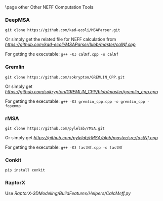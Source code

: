 \page other Other NEFF Computation Tools

### DeepMSA
`git clone https://github.com/kad-ecoli/MSAParser.git`

Or simply get the related file for NEFF calculation from _https://github.com/kad-ecoli/MSAParser/blob/master/calNf.cpp_

For getting the executable: `g++ -O3 calNf.cpp -o calNf`

### Gremlin
`git clone https://github.com/sokrypton/GREMLIN_CPP.git`

Or simply get _https://github.com/sokrypton/GREMLIN_CPP/blob/master/gremlin_cpp.cpp_

For getting the executable: `g++ -O3 gremlin_cpp.cpp -o gremlin_cpp -fopenmp`

### rMSA
`git clone https://github.com/pylelab/rMSA.git`

Or simply get _https://github.com/pylelab/rMSA/blob/master/src/fastNf.cpp_

For getting the executable:
`g++ -O3 fastNf.cpp -o fastNf`

### Conkit
`pip install conkit`

### RaptorX
Use _RaptorX-3DModeling/BuildFeatures/Helpers/CalcMeff.py_
